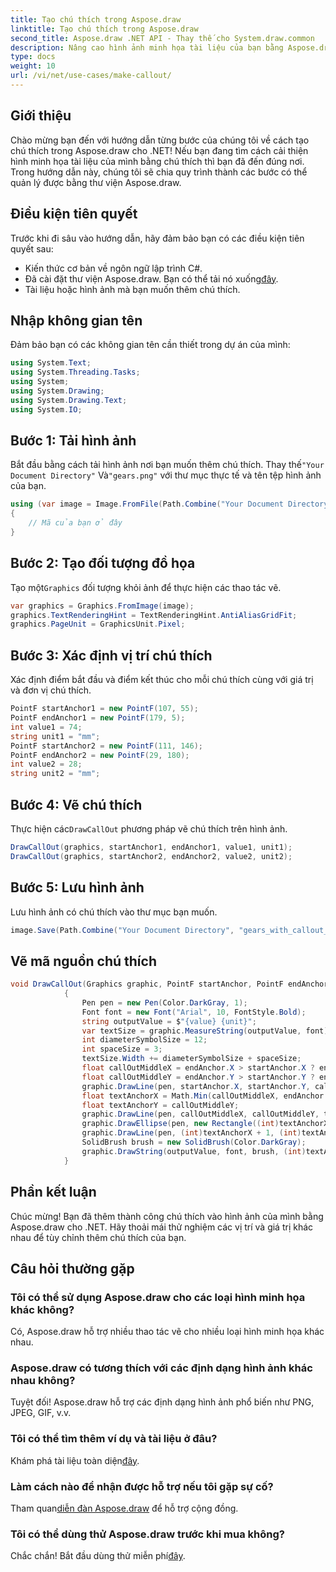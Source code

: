 ```yaml
---
title: Tạo chú thích trong Aspose.draw
linktitle: Tạo chú thích trong Aspose.draw
second_title: Aspose.draw .NET API - Thay thế cho System.draw.common
description: Nâng cao hình ảnh minh họa tài liệu của bạn bằng Aspose.draw cho .NET! Tìm hiểu từng bước cách thêm chú thích để có hình ảnh rõ ràng và giàu thông tin hơn.
type: docs
weight: 10
url: /vi/net/use-cases/make-callout/
---
```

## Giới thiệu
Chào mừng bạn đến với hướng dẫn từng bước của chúng tôi về cách tạo chú thích trong Aspose.draw cho .NET! Nếu bạn đang tìm cách cải thiện hình minh họa tài liệu của mình bằng chú thích thì bạn đã đến đúng nơi. Trong hướng dẫn này, chúng tôi sẽ chia quy trình thành các bước có thể quản lý được bằng thư viện Aspose.draw.
## Điều kiện tiên quyết
Trước khi đi sâu vào hướng dẫn, hãy đảm bảo bạn có các điều kiện tiên quyết sau:
- Kiến thức cơ bản về ngôn ngữ lập trình C#.
-  Đã cài đặt thư viện Aspose.draw. Bạn có thể tải nó xuống[đây](https://releases.aspose.com/drawing/net/).
- Tài liệu hoặc hình ảnh mà bạn muốn thêm chú thích.
## Nhập không gian tên
Đảm bảo bạn có các không gian tên cần thiết trong dự án của mình:
```csharp
using System.Text;
using System.Threading.Tasks;
using System;
using System.Drawing;
using System.Drawing.Text;
using System.IO;
```
## Bước 1: Tải hình ảnh
 Bắt đầu bằng cách tải hình ảnh nơi bạn muốn thêm chú thích. Thay thế`"Your Document Directory"` Và`"gears.png"` với thư mục thực tế và tên tệp hình ảnh của bạn.
```csharp
using (var image = Image.FromFile(Path.Combine("Your Document Directory", "gears.png")))
{
    // Mã của bạn ở đây
}
```
## Bước 2: Tạo đối tượng đồ họa
 Tạo một`Graphics` đối tượng khỏi ảnh để thực hiện các thao tác vẽ.
```csharp
var graphics = Graphics.FromImage(image);
graphics.TextRenderingHint = TextRenderingHint.AntiAliasGridFit;
graphics.PageUnit = GraphicsUnit.Pixel;
```
## Bước 3: Xác định vị trí chú thích
Xác định điểm bắt đầu và điểm kết thúc cho mỗi chú thích cùng với giá trị và đơn vị chú thích.
```csharp
PointF startAnchor1 = new PointF(107, 55);
PointF endAnchor1 = new PointF(179, 5);
int value1 = 74;
string unit1 = "mm";
PointF startAnchor2 = new PointF(111, 146);
PointF endAnchor2 = new PointF(29, 180);
int value2 = 28;
string unit2 = "mm";
```
## Bước 4: Vẽ chú thích
 Thực hiện các`DrawCallOut` phương pháp vẽ chú thích trên hình ảnh.
```csharp
DrawCallOut(graphics, startAnchor1, endAnchor1, value1, unit1);
DrawCallOut(graphics, startAnchor2, endAnchor2, value2, unit2);
```
## Bước 5: Lưu hình ảnh
Lưu hình ảnh có chú thích vào thư mục bạn muốn.
```csharp
image.Save(Path.Combine("Your Document Directory", "gears_with_callout_out.png"));
```
## Vẽ mã nguồn chú thích
```csharp
void DrawCallOut(Graphics graphic, PointF startAnchor, PointF endAnchor, int value, string unit)
            {
                Pen pen = new Pen(Color.DarkGray, 1);
                Font font = new Font("Arial", 10, FontStyle.Bold);
                string outputValue = $"{value} {unit}";
                var textSize = graphic.MeasureString(outputValue, font);
                int diameterSymbolSize = 12;
                int spaceSize = 3;
                textSize.Width += diameterSymbolSize + spaceSize;
                float callOutMiddleX = endAnchor.X > startAnchor.X ? endAnchor.X - textSize.Width : endAnchor.X + textSize.Width;
                float callOutMiddleY = endAnchor.Y > startAnchor.Y ? endAnchor.Y - textSize.Height : endAnchor.Y + textSize.Height;
                graphic.DrawLine(pen, startAnchor.X, startAnchor.Y, callOutMiddleX, callOutMiddleY);
                float textAnchorX = Math.Min(callOutMiddleX, endAnchor.X);
                float textAnchorY = callOutMiddleY;
                graphic.DrawLine(pen, callOutMiddleX, callOutMiddleY, textAnchorX == callOutMiddleX ? textAnchorX + textSize.Width : textAnchorX, callOutMiddleY);
                graphic.DrawEllipse(pen, new Rectangle((int)textAnchorX + spaceSize, (int)(textAnchorY - textSize.Height) + spaceSize, 10, 10));
                graphic.DrawLine(pen, (int)textAnchorX + 1, (int)textAnchorY - 1, (int)textAnchorX + diameterSymbolSize + 2, (int)textAnchorY - diameterSymbolSize - 2);
                SolidBrush brush = new SolidBrush(Color.DarkGray);
                graphic.DrawString(outputValue, font, brush, (int)textAnchorX + diameterSymbolSize + spaceSize, (int)(textAnchorY - textSize.Height));
            }
```
## Phần kết luận

Chúc mừng! Bạn đã thêm thành công chú thích vào hình ảnh của mình bằng Aspose.draw cho .NET. Hãy thoải mái thử nghiệm các vị trí và giá trị khác nhau để tùy chỉnh thêm chú thích của bạn.

## Câu hỏi thường gặp

### Tôi có thể sử dụng Aspose.draw cho các loại hình minh họa khác không?

Có, Aspose.draw hỗ trợ nhiều thao tác vẽ cho nhiều loại hình minh họa khác nhau.

### Aspose.draw có tương thích với các định dạng hình ảnh khác nhau không?

Tuyệt đối! Aspose.draw hỗ trợ các định dạng hình ảnh phổ biến như PNG, JPEG, GIF, v.v.

### Tôi có thể tìm thêm ví dụ và tài liệu ở đâu?

 Khám phá tài liệu toàn diện[đây](https://reference.aspose.com/drawing/net/).

### Làm cách nào để nhận được hỗ trợ nếu tôi gặp sự cố?

 Tham quan[diễn đàn Aspose.draw](https://forum.aspose.com/c/diagram/17) để hỗ trợ cộng đồng.

### Tôi có thể dùng thử Aspose.draw trước khi mua không?

 Chắc chắn! Bắt đầu dùng thử miễn phí[đây](https://releases.aspose.com/).